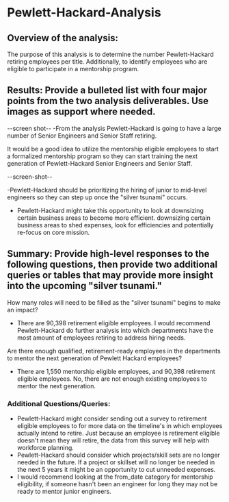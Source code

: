 # Pewlett-Hackard-Analysis
## Overview of the analysis: 
The purpose of this analysis is to determine the number Pewlett-Hackard retiring employees per title. Additionally, to identify employees who are eligible to participate in a mentorship program.

## Results: Provide a bulleted list with four major points from the two analysis deliverables. Use images as support where needed.

--screen shot--
-From the analysis Pewlett-Hackard is going to have a large number of Senior Engineers and Senior Staff retiring. 


It would be a good idea to utilize the mentorship eligible employees to start a formalized mentorship program so they can start training the next generation of Pewlett-Hackard Senior Engineers and Senior Staff. 


--screen-shot--

-Pewlett-Hackard should be prioritizing the hiring of junior to mid-level engineers so they can step up once the "silver tsunami" occurs.


-  Pewlett-Hackard might take this opportunity to look at downsizing certain business areas to become more efficient.
downsizing certain business areas to shed expenses, look for efficiencies and potentially re-focus on core mission. 


## Summary: Provide high-level responses to the following questions, then provide two additional queries or tables that may provide more insight into the upcoming "silver tsunami."


How many roles will need to be filled as the "silver tsunami" begins to make an impact?
- There are 90,398 retirement eligible employees. I would recommend Pewlett-Hackard do further analysis into which departments have the most amount of employees retiring to address hiring needs. 


Are there enough qualified, retirement-ready employees in the departments to mentor the next generation of Pewlett Hackard employees?
- There are 1,550 mentorship eligible employees, and 90,398 retirement eligible employees. No, there are not enough existing employees to mentor the next generation. 

### Additional Questions/Queries:

- Pewlett-Hackard might consider sending out a survey to retirement eligible employees to for more data on the timeline's in which employees actually intend to retire. Just because an employee is retirement eligible doesn't mean they will retire, the data from this survey will help with workforce planning. 
- Pewlett-Hackard should consider which projects/skill sets are no longer needed in the future. If a project or skillset will no longer be needed in the next 5 years it might be an opportunity to cut unneeded expenses. 
- I would recommend looking at the from_date category for mentorship eligibility, if someone hasn't been an engineer for long they may not be ready to mentor junior engineers. 
